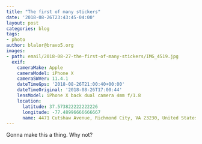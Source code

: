 ```yaml
---
title: "The first of many stickers"
date: '2018-08-26T23:43:45-04:00'
layout: post
categories: blog
tags:
- photo
author: blalor@bravo5.org
images:
- path: email/2018-08-27-the-first-of-many-stickers/IMG_4519.jpg
  exif:
    cameraMake: Apple
    cameraModel: iPhone X
    cameraSWVer: 11.4.1
    dateTimeGps: '2018-08-26T21:00:40+00:00'
    dateTimeOriginal: '2018-08-26T17:00:44'
    lensModel: iPhone X back dual camera 4mm f/1.8
    location:
      latitude: 37.573822222222226
      longitude: -77.48996666666667
      name: 4471 Cutshaw Avenue, Richmond City, VA 23230, United States of America
---
```


Gonna make this a thing. Why not?



